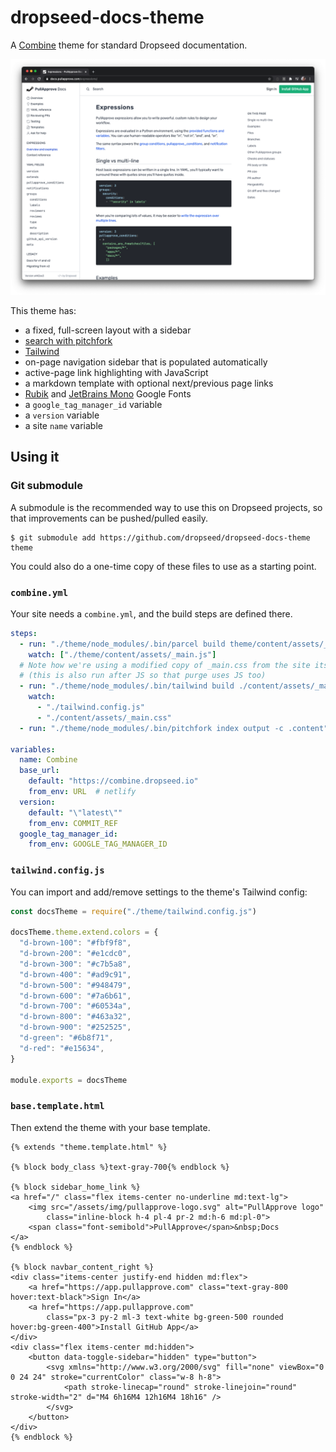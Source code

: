 # dropseed-docs-theme

A [Combine](https://github.com/dropseed/combine) theme for standard Dropseed documentation.

![screenshot of dropseed-docs-theme in use on a Combine site](screenshot.png)

This theme has:

- a fixed, full-screen layout with a sidebar
- [search with pitchfork](https://github.com/dropseed/pitchfork)
- [Tailwind](https://tailwindcss.com/)
- on-page navigation sidebar that is populated automatically
- active-page link highlighting with JavaScript
- a markdown template with optional next/previous page links
- [Rubik](https://fonts.google.com/specimen/Rubik) and [JetBrains Mono](https://fonts.google.com/specimen/JetBrains+Mono) Google Fonts
- a `google_tag_manager_id` variable
- a `version` variable
- a site `name` variable

## Using it


### Git submodule

A submodule is the recommended way to use this on Dropseed projects,
so that improvements can be pushed/pulled easily.

```console
$ git submodule add https://github.com/dropseed/dropseed-docs-theme theme
```

You could also do a one-time copy of these files to use as a starting point.

### `combine.yml`

Your site needs a `combine.yml`,
and the build steps are defined there.

```yaml
steps:
  - run: "./theme/node_modules/.bin/parcel build theme/content/assets/_main.js --out-dir output/assets --out-file main.js"
    watch: ["./theme/content/assets/_main.js"]
  # Note how we're using a modified copy of _main.css from the site itself, not the theme
  # (this is also run after JS so that purge uses JS too)
  - run: "./theme/node_modules/.bin/tailwind build ./content/assets/_main.css -o ./output/assets/main.css"
    watch:
      - "./tailwind.config.js"
      - "./content/assets/_main.css"
  - run: "./theme/node_modules/.bin/pitchfork index output -c .content"

variables:
  name: Combine
  base_url:
    default: "https://combine.dropseed.io"
    from_env: URL  # netlify
  version:
    default: "\"latest\""
    from_env: COMMIT_REF
  google_tag_manager_id:
    from_env: GOOGLE_TAG_MANAGER_ID
```

### `tailwind.config.js`

You can import and add/remove settings to the theme's Tailwind config:

```js
const docsTheme = require("./theme/tailwind.config.js")

docsTheme.theme.extend.colors = {
  "d-brown-100": "#fbf9f8",
  "d-brown-200": "#e1cdc0",
  "d-brown-300": "#c7b5a8",
  "d-brown-400": "#ad9c91",
  "d-brown-500": "#948479",
  "d-brown-600": "#7a6b61",
  "d-brown-700": "#60534a",
  "d-brown-800": "#463a32",
  "d-brown-900": "#252525",
  "d-green": "#6b8f71",
  "d-red": "#e15634",
}

module.exports = docsTheme
```

### `base.template.html`

Then extend the theme with your base template.

```html+jinja
{% extends "theme.template.html" %}

{% block body_class %}text-gray-700{% endblock %}

{% block sidebar_home_link %}
<a href="/" class="flex items-center no-underline md:text-lg">
    <img src="/assets/img/pullapprove-logo.svg" alt="PullApprove logo"
        class="inline-block h-4 pl-4 pr-2 md:h-6 md:pl-0">
    <span class="font-semibold">PullApprove</span>&nbsp;Docs
</a>
{% endblock %}

{% block navbar_content_right %}
<div class="items-center justify-end hidden md:flex">
    <a href="https://app.pullapprove.com" class="text-gray-800 hover:text-black">Sign In</a>
    <a href="https://app.pullapprove.com"
        class="px-3 py-2 ml-3 text-white bg-green-500 rounded hover:bg-green-400">Install GitHub App</a>
</div>
<div class="flex items-center md:hidden">
    <button data-toggle-sidebar="hidden" type="button">
        <svg xmlns="http://www.w3.org/2000/svg" fill="none" viewBox="0 0 24 24" stroke="currentColor" class="w-8 h-8">
            <path stroke-linecap="round" stroke-linejoin="round" stroke-width="2" d="M4 6h16M4 12h16M4 18h16" />
        </svg>
    </button>
</div>
{% endblock %}
```
